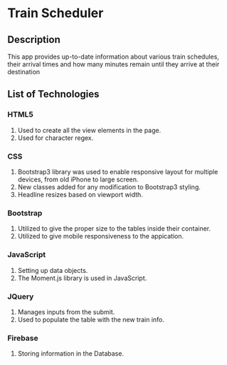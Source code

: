 # Train Scheduler

## Description
This app provides up-to-date information about various train schedules, their arrival times and how many minutes remain until they arrive at their destination

## List of Technologies

### HTML5
1. Used to create all the view elements in the page.
1. Used for character regex.

### CSS
1. Bootstrap3 library was used to enable responsive layout for multiple devices, from old iPhone to large screen.
1. New classes added for any modification to Bootstrap3 styling.
1. Headline resizes based on viewport width.

### Bootstrap
1. Utilized to give the proper size to the tables inside their container.
1. Utilized to give mobile responsiveness to the appication.

### JavaScript
1. Setting up data objects.
1. The Moment.js library is used in JavaScript.

### JQuery
1. Manages inputs from the submit.
1. Used to populate the table with the new train info.

### Firebase
1. Storing information in the Database.